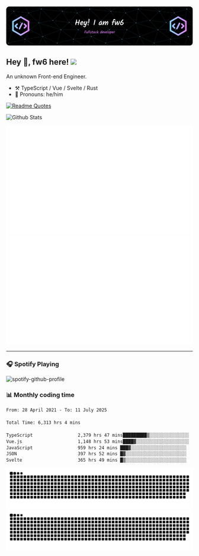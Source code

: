 ![Header](github-header-image.png)

## Hey 👋, fw6 here! <img src="https://github.githubassets.com/images/mona-whisper.gif" height="24" />


An unknown Front-end Engineer.

-   :hammer_and_pick: TypeScript / Vue / Svelte / Rust
-   :man: Pronouns: he/him


[![Readme Quotes](https://quotes-github-readme.vercel.app/api?type=horizontal&theme=algolia)](https://github.com/piyushsuthar/github-readme-quotes)



![Github Stats](https://github-readme-stats.vercel.app/api?username=fw6&bg_color=30,e96443,904e95&title_color=fff&text_color=fff)

![](https://raw.githubusercontent.com/fw6/github-stats-transparent/output/generated/overview.svg)
![](https://raw.githubusercontent.com/fw6/github-stats-transparent/output/generated/languages.svg)


---

### 🎧 Spotify Playing

<!-- ![spotify-github-profile](/img/default.svg) -->

![spotify-github-profile](https://spotify-github-profile.vercel.app/api/view.svg?uid=r6wn4hdvypv0lkzyrj0e0pjct&cover_image=true&theme=default&show_offline=true&background_color=9a10ad&interchange=true&bar_color_cover=true)



### :bar_chart: Monthly coding time 

<!--START_SECTION:waka-->

```txt
From: 28 April 2021 - To: 11 July 2025

Total Time: 6,313 hrs 4 mins

TypeScript                 2,379 hrs 47 mins█████████▒░░░░░░░░░░░░░░░   37.70 %
Vue.js                     1,148 hrs 53 mins████▓░░░░░░░░░░░░░░░░░░░░   18.20 %
JavaScript                 959 hrs 24 mins ███▓░░░░░░░░░░░░░░░░░░░░░   15.20 %
JSON                       397 hrs 52 mins █▓░░░░░░░░░░░░░░░░░░░░░░░   06.30 %
Svelte                     365 hrs 49 mins █▒░░░░░░░░░░░░░░░░░░░░░░░   05.79 %
```

<!--END_SECTION:waka-->




![github contribution grid snake animation](https://raw.githubusercontent.com/platane/platane/output/github-contribution-grid-snake-dark.svg#gh-dark-mode-only)![github contribution grid snake animation](https://raw.githubusercontent.com/platane/platane/output/github-contribution-grid-snake.svg#gh-light-mode-only)
